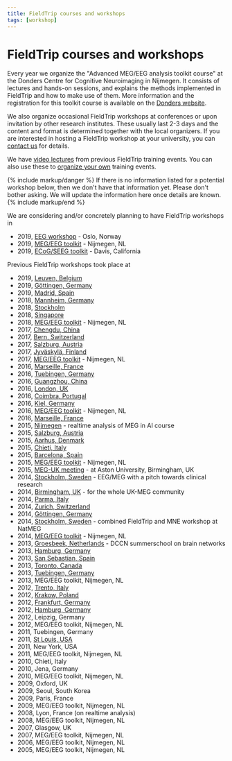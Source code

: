 ```yaml
---
title: FieldTrip courses and workshops
tags: [workshop]
---
```


# FieldTrip courses and workshops

Every year we organize the "Advanced MEG/EEG analysis toolkit course" at the Donders Centre for Cognitive Neuroimaging in Nijmegen. It consists of lectures and hands-on sessions, and explains the methods implemented in FieldTrip and how to make use of them. More information and the registration for this toolkit course is available on the [Donders website](https://www.ru.nl/donders/agenda/donders-tool-kits/).

We also organize occasional FieldTrip workshops at conferences or upon invitation by other research institutes. These usually last 2-3 days and the content and format is determined together with the local organizers. If you are interested in hosting a FieldTrip workshop at your university, you can [contact us](/contact) for details.

We have [video lectures](/video) from previous FieldTrip training events. You can also use these to [organize your own](/faq/can_i_organize_my_own_workshop) training events.

{% include markup/danger %}
If there is no information listed for a potential workshop below, then we don't have that information yet. Please don't bother asking. We will update the information here once details are known.
{% include markup/end %}

We are considering and/or concretely planning to have FieldTrip workshops in

* 2019, [EEG workshop](/workshop/oslo2019) - Oslo, Norway
* 2019, [MEG/EEG toolkit](/workshop/toolkit2019) - Nijmegen, NL
* 2019, [ECoG/SEEG toolkit](/workshop/davis2019) - Davis, California

Previous FieldTrip workshops took place at

* 2019, [Leuven, Belgium](/workshop/leuven2019)
* 2019, [Göttingen, Germany](/workshop/goettingen2019)
* 2019, [Madrid, Spain](/workshop/madrid2019)
* 2018, [Mannheim, Germany](/workshop/mannheim2018)
* 2018, [Stockholm](/workshop/stockholm2018)
* 2018, [Singapore](/workshop/ohbm2018)
* 2018, [MEG/EEG toolkit](/workshop/toolkit2018) - Nijmegen, NL
* 2017, [Chengdu, China](/workshop/chengdu2017)
* 2017, [Bern, Switzerland](/workshop/baci2017)
* 2017, [Salzburg, Austria](/workshop/salzburg2017)
* 2017, [Jyväskylä, Finland](/workshop/jyvaskyla2017)
* 2017, [MEG/EEG toolkit](/workshop/toolkit2017) - Nijmegen, NL
* 2016, [Marseille, France](/workshop/marseille2016b)
* 2016, [Tuebingen, Germany](/workshop/tuebingen2016)
* 2016, [Guangzhou, China](/workshop/guangzhou)
* 2016, [London, UK](/workshop/london)
* 2016, [Coimbra, Portugal](/workshop/coimbra)
* 2016, [Kiel, Germany](/workshop/kiel)
* 2016, [MEG/EEG toolkit](/workshop/toolkit2016) - Nijmegen, NL
* 2016, [Marseille, France](/workshop/marseille)
* 2015, [Nijmegen](/workshop/realtime) - realtime analysis of MEG in AI course
* 2015, [Salzburg, Austria](/workshop/salzburg)
* 2015, [Aarhus, Denmark](/workshop/aarhus2015)
* 2015, [Chieti, Italy](/workshop/chieti2015)
* 2015, [Barcelona, Spain](/workshop/barcelona)
* 2015, [MEG/EEG toolkit](/workshop/toolkit2015) - Nijmegen, NL
* 2015, [MEG-UK meeting](/workshop/meg-uk-2015) - at Aston University, Birmingham, UK
* 2014, [Stockholm, Sweden](/workshop/natmeg) - EEG/MEG with a pitch towards clinical research
* 2014, [Birmingham, UK](/workshop/birmingham) - for the whole UK-MEG community
* 2014, [Parma, Italy](/workshop/parma)
* 2014, [Zurich, Switzerland](/workshop/zurich)
* 2014, [Göttingen, Germany](/workshop/goettingen)
* 2014, [Stockholm, Sweden](/workshop/stockholm2014) - combined FieldTrip and MNE workshop at NatMEG
* 2014, [MEG/EEG toolkit](/workshop/nijmegen2014) - Nijmegen, NL
* 2013, [Groesbeek, Netherlands](/workshop/groesbeek2013) - DCCN summerschool on brain networks
* 2013, [Hamburg, Germany](/workshop/hamburg2013)
* 2013, [San Sebastian, Spain](/workshop/donostia2013)
* 2013, [Toronto, Canada](/workshop/toronto)
* 2013, [Tuebingen, Germany](/workshop/tuebingen13)
* 2013, MEG/EEG toolkit, Nijmegen, NL
* 2012, [Trento, Italy](/workshop/trento)
* 2012, [Krakow, Poland](/workshop/krakow)
* 2012, [Frankfurt, Germany](/workshop/frankfurt)
* 2012, [Hamburg, Germany](/workshop/hamburg)
* 2012, Leipzig, Germany
* 2012, MEG/EEG toolkit, Nijmegen, NL
* 2011, Tuebingen, Germany
* 2011, [St Louis, USA](/workshop/stlouis)
* 2011, New York, USA
* 2011, MEG/EEG toolkit, Nijmegen, NL
* 2010, Chieti, Italy
* 2010, Jena, Germany
* 2010, MEG/EEG toolkit, Nijmegen, NL
* 2009, Oxford, UK
* 2009, Seoul, South Korea
* 2009, Paris, France
* 2009, MEG/EEG toolkit, Nijmegen, NL
* 2008, Lyon, France (on realtime analysis)
* 2008, MEG/EEG toolkit, Nijmegen, NL
* 2007, Glasgow, UK
* 2007, MEG/EEG toolkit, Nijmegen, NL
* 2006, MEG/EEG toolkit, Nijmegen, NL
* 2005, MEG/EEG toolkit, Nijmegen, NL
